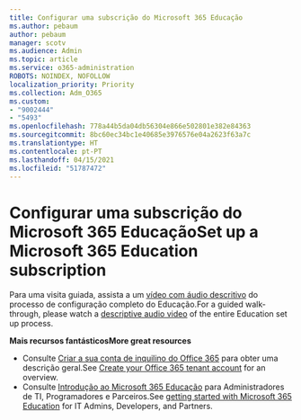 ```yaml
---
title: Configurar uma subscrição do Microsoft 365 Educação
ms.author: pebaum
author: pebaum
manager: scotv
ms.audience: Admin
ms.topic: article
ms.service: o365-administration
ROBOTS: NOINDEX, NOFOLLOW
localization_priority: Priority
ms.collection: Adm_O365
ms.custom:
- "9002444"
- "5493"
ms.openlocfilehash: 778a44b5da04db56304e866e502801e382e84363
ms.sourcegitcommit: 8bc60ec34bc1e40685e3976576e04a2623f63a7c
ms.translationtype: HT
ms.contentlocale: pt-PT
ms.lasthandoff: 04/15/2021
ms.locfileid: "51787472"
---
```

# <a name="set-up-a-microsoft-365-education-subscription"></a><span data-ttu-id="c914d-102">Configurar uma subscrição do Microsoft 365 Educação</span><span class="sxs-lookup"><span data-stu-id="c914d-102">Set up a Microsoft 365 Education subscription</span></span>

<span data-ttu-id="c914d-103">Para uma visita guiada, assista a um [vídeo com áudio descritivo](https://aka.ms/M365EduSetup) do processo de configuração completo do Educação.</span><span class="sxs-lookup"><span data-stu-id="c914d-103">For a guided walk-through, please watch a [descriptive audio video](https://aka.ms/M365EduSetup) of the entire Education set up process.</span></span>

<span data-ttu-id="c914d-104">**Mais recursos fantásticos**</span><span class="sxs-lookup"><span data-stu-id="c914d-104">**More great resources**</span></span>

- <span data-ttu-id="c914d-105">Consulte [Criar a sua conta de inquilino do Office 365](https://docs.microsoft.com/microsoft-365/education/deploy/create-your-office-365-tenant) para obter uma descrição geral.</span><span class="sxs-lookup"><span data-stu-id="c914d-105">See [Create your Office 365 tenant account](https://docs.microsoft.com/microsoft-365/education/deploy/create-your-office-365-tenant) for an overview.</span></span>
- <span data-ttu-id="c914d-106">Consulte [Introdução ao Microsoft 365 Educação](https://docs.microsoft.com/education/) para Administradores de TI, Programadores e Parceiros.</span><span class="sxs-lookup"><span data-stu-id="c914d-106">See [getting started with Microsoft 365 Education](https://docs.microsoft.com/education/) for IT Admins, Developers, and Partners.</span></span>